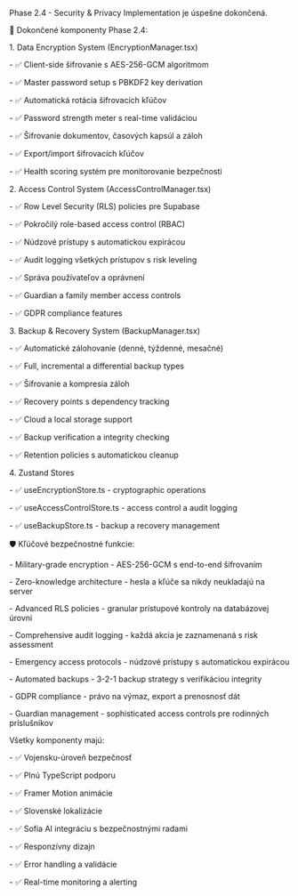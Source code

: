 Phase 2.4 - Security & Privacy Implementation je úspešne dokončená.

🔐 Dokončené komponenty Phase 2.4:

1\. Data Encryption System (EncryptionManager.tsx)

\- ✅ Client-side šifrovanie s AES-256-GCM algoritmom

\- ✅ Master password setup s PBKDF2 key derivation

\- ✅ Automatická rotácia šifrovacích kľúčov

\- ✅ Password strength meter s real-time validáciou

\- ✅ Šifrovanie dokumentov, časových kapsúl a záloh

\- ✅ Export/import šifrovacích kľúčov

\- ✅ Health scoring systém pre monitorovanie bezpečnosti

2\. Access Control System (AccessControlManager.tsx)

\- ✅ Row Level Security (RLS) policies pre Supabase

\- ✅ Pokročilý role-based access control (RBAC)

\- ✅ Núdzové prístupy s automatickou expirácou

\- ✅ Audit logging všetkých prístupov s risk leveling

\- ✅ Správa používateľov a oprávnení

\- ✅ Guardian a family member access controls

\- ✅ GDPR compliance features

3\. Backup & Recovery System (BackupManager.tsx)

\- ✅ Automatické zálohovanie (denné, týždenné, mesačné)

\- ✅ Full, incremental a differential backup types

\- ✅ Šifrovanie a kompresia záloh

\- ✅ Recovery points s dependency tracking

\- ✅ Cloud a local storage support

\- ✅ Backup verification a integrity checking

\- ✅ Retention policies s automatickou cleanup

4\. Zustand Stores

\- ✅ useEncryptionStore.ts - cryptographic operations

\- ✅ useAccessControlStore.ts - access control a audit logging

\- ✅ useBackupStore.ts - backup a recovery management

🛡️ Kľúčové bezpečnostné funkcie:

\- Military-grade encryption - AES-256-GCM s end-to-end šifrovaním

\- Zero-knowledge architecture - hesla a kľúče sa nikdy neukladajú na server

\- Advanced RLS policies - granular prístupové kontroly na databázovej úrovni

\- Comprehensive audit logging - každá akcia je zaznamenaná s risk assessment

\- Emergency access protocols - núdzové prístupy s automatickou expirácou

\- Automated backups - 3-2-1 backup strategy s verifikáciou integrity

\- GDPR compliance - právo na výmaz, export a prenosnosť dát

\- Guardian management - sophisticated access controls pre rodinných príslušníkov

Všetky komponenty majú:

\- ✅ Vojensku-úroveň bezpečnosť

\- ✅ Plnú TypeScript podporu

\- ✅ Framer Motion animácie

\- ✅ Slovenské lokalizácie

\- ✅ Sofia AI integráciu s bezpečnostnými radami

\- ✅ Responzívny dizajn

\- ✅ Error handling a validácie

\- ✅ Real-time monitoring a alerting
